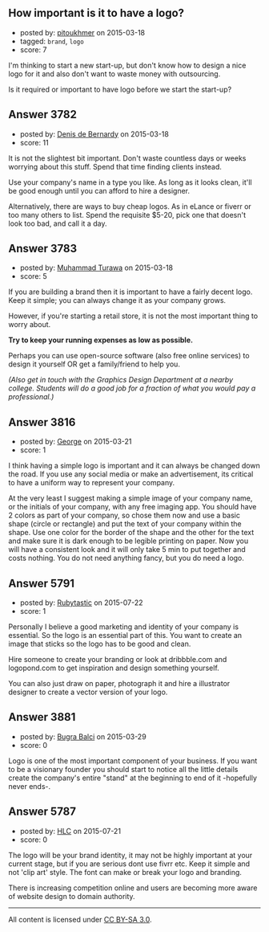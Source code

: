 ## How important is it to have a logo?

- posted by: [pitoukhmer](https://stackexchange.com/users/1768843/pitoukhmer) on 2015-03-18
- tagged: `brand`, `logo`
- score: 7

I'm thinking to start a new start-up, but don't know how to design a nice logo for it and also don't want to waste money with outsourcing. 

Is it required or important to have logo before we start the start-up?


## Answer 3782

- posted by: [Denis de Bernardy](https://stackexchange.com/users/182468/denis-de-bernardy) on 2015-03-18
- score: 11

It is not the slightest bit important. Don't waste countless days or weeks worrying about this stuff. Spend that time finding clients instead.

Use your company's name in a type you like. As long as it looks clean, it'll be good enough until you can afford to hire a designer.

Alternatively, there are ways to buy cheap logos. As in eLance or fiverr or too many others to list. Spend the requisite $5-20, pick one that doesn't look too bad, and call it a day.


## Answer 3783

- posted by: [Muhammad Turawa](https://stackexchange.com/users/4570870/muhammad-turawa) on 2015-03-18
- score: 5

If you are building a brand then it is important to have a fairly decent logo.
Keep it simple; you can always change it as your company grows.

However, if you're starting a retail store, it is not the most important thing to worry about.

**Try to keep your running expenses as low as possible.**

Perhaps you can use open-source software (also free online services) to design it yourself OR get a family/friend to help you.

*(Also get in touch with the Graphics Design Department at a nearby college. Students will do a good job for a fraction of what you would pay a professional.)*


## Answer 3816

- posted by: [George](https://stackexchange.com/users/3516499/george) on 2015-03-21
- score: 1

I think having a simple logo is important and it can always be changed down the road.  If you use any social media or make an advertisement, its critical to have a uniform way to represent your company.

At the very least I suggest making a simple image of your company name, or the initials of your company, with any free imaging app.  You should have 2 colors as part of your company, so chose them now and use a basic shape (circle or rectangle) and put the text of your company within the shape.  Use one color for the border of the shape and the other for the text and make sure it is dark enough to be legible printing on paper.  Now you will have a consistent look and it will only take 5 min to put together and costs nothing.  You do not need anything fancy, but you do need a logo.


## Answer 5791

- posted by: [Rubytastic](https://stackexchange.com/users/145457/rubytastic) on 2015-07-22
- score: 1

Personally I believe a good marketing and identity of your company is essential. So the logo is an essential part of this. You want to create an image that sticks so the logo has to be good and clean. 

Hire someone to create your branding or look at dribbble.com and logopond.com to get inspiration and design something yourself. 

You can also just draw on paper, photograph it and hire a illustrator designer to create a vector version of your logo.


## Answer 3881

- posted by: [Bugra Balci](https://stackexchange.com/users/3843228/bugra-balci) on 2015-03-29
- score: 0

Logo is one of the most important component of your business. If you want to be a visionary founder you should start to notice all the little details create the company's entire "stand" at the beginning to end of it -hopefully never ends-.


## Answer 5787

- posted by: [HLC](https://stackexchange.com/users/6237396/hlc) on 2015-07-21
- score: 0

The logo will be your brand identity, it may not be highly important at your current stage, but if you are serious dont use fivrr etc. Keep it simple and not 'clip art' style. The font can make or break your logo and branding.

There is increasing competition online and users are becoming more aware of website design to domain authority.



---

All content is licensed under [CC BY-SA 3.0](https://creativecommons.org/licenses/by-sa/3.0/).
